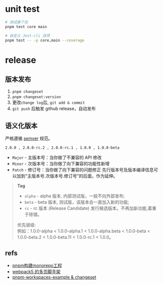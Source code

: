 # unit test

```bash
# 测试某个包
pnpm test core main

# 自定义 Jest-cli 选项
pnpm test -- -p core,main --coverage
```



# release

## 版本发布

1. `pnpm changeset`
2. `pnpm changeset:version`
3. 更改`change log`后, `git add & commit`
4. `git push` 后触发 github release，自动发布


## 语义化版本
严格遵循 [semver](https://semver.org/) 规范。

```
2.0.0 , 2.0.0-rc.2 , 2.0.0-rc.1 , 1.0.0 , 1.0.0-beta
```

- `Major` - 主版本号：当你做了不兼容的 API 修改
- `Minor` - 次版本号：当你做了向下兼容的功能性新增
- `Patch` - 修订号：当你做了向下兼容的问题修正
先行版本号及版本编译信息可以加到“主版本号.次版本号.修订号”的后面，作为延伸。

> **Tag**
> - `alpha` - alpha 版本, 内部测试版，一般不向外部发布;
> - `beta` - beta 版本, 测试版，该版本会一直加入新的功能;
> - `rc` - rc 版本 (Release Candidate) 发行候选版本。不再加新功能,着重于除错。  
>
> 优先层级:  
> 例如：1.0.0-alpha < 1.0.0-alpha.1 < 1.0.0-alpha.beta < 1.0.0-beta < 1.0.0-beta.2 < 1.0.0-beta.11 < 1.0.0-rc.1 < 1.0.0。


## refs
- [pnpm构建monorepo工程](https://github.com/astonishqft/pnpm-monorepo-demo)
- [webpack5 的多页脚手架](https://github.com/kailong321200875/webpack-multi-page-cli)
- [pnpm-workspaces-example & changeset](https://github.com/DavidWells/pnpm-workspaces-example/)


